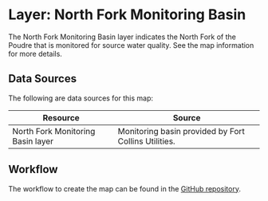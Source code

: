 # Layer: North Fork Monitoring Basin #

The North Fork Monitoring Basin layer indicates the North Fork of the Poudre that
is monitored for source water quality.
See the map information for more details.

## Data Sources ##

The following are data sources for this map:

| **Resource** | **Source** |
| -- | -- |
| North Fork Monitoring Basin layer | Monitoring basin provided by Fort Collins Utilities. |

## Workflow ##

The workflow to create the map can be found in the [GitHub repository](https://github.com/OpenWaterFoundation/owf-infomapper-co-saint-vrain/tree/master/workflow/BasinEntities/WaterQuality-Monitoring).
